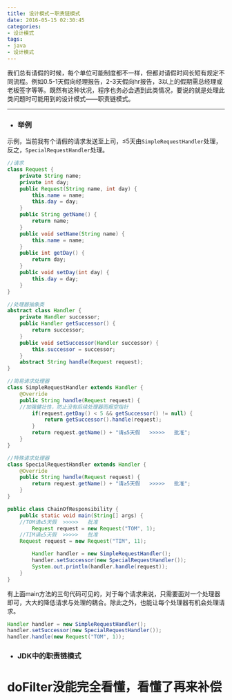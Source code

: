 ```yaml
---
title: 设计模式－职责链模式
date: 2016-05-15 02:30:45
categories:
- 设计模式
tags:
- java
- 设计模式
---
```


我们总有请假的时候，每个单位可能制度都不一样，但都对请假时间长短有规定不同流程。例如0.5-1天假向经理报告，2-3天假向hr报告，3以上的假期需总经理或老板签字等等。既然有这种状况，程序也务必会遇到此类情况，要说的就是处理此类问题时可能用到的设计模式——职责链模式。

---

- ### 举例

示例，当前我有个请假的请求发送至上司，≤5天由`SimpleRequestHandler`处理，反之，`SpecialRequestHandler`处理。

``` java
//请求
class Request {
	private String name;
	private int day;
	public Request(String name, int day) {
		this.name = name;
		this.day = day;
	}
	public String getName() {
		return name;
	}
	public void setName(String name) {
		this.name = name;
	}
	public int getDay() {
		return day;
	}
	public void setDay(int day) {
		this.day = day;
	}
}

//处理器抽象类
abstract class Handler {
	private Handler successor;
	public Handler getSuccessor() {
		return successor;
	}
	public void setSuccessor(Handler successor) {
		this.successor = successor;
	}
	abstract String handle(Request request);
}

//简易请求处理器
class SimpleRequestHandler extends Handler {
	@Override
	public String handle(Request request) {
    //加强健壮性，防止没有后续处理器而报空指针
		if(request.getDay() < 5 && getSuccessor() != null) {
			return getSuccessor().handle(request);
		}
		return request.getName() + "请≤5天假	>>>>>	批准";
	}
}

//特殊请求处理器
class SpecialRequestHandler extends Handler {
	@Override
	public String handle(Request request) {
		return request.getName() + "请≥5天假	>>>>>	批准";
	}
}

public class ChainOfResponsibility {
	public static void main(String[] args) {
    //TOM请≤5天假	>>>>>	批准
		Request request = new Request("TOM", 1);
    //TIM请≥5天假	>>>>>	批准
    Request request = new Request("TIM", 11);

		Handler handler = new SimpleRequestHandler();
		handler.setSuccessor(new SpecialRequestHandler());
		System.out.println(handler.handle(request));
	}
}
```

有上面main方法的三句代码可见的，对于每个请求来说，只需要面对一个处理器即可，大大的降低请求与处理的耦合。除此之外，也能让每个处理器有机会处理请求。
``` java
Handler handler = new SimpleRequestHandler();
handler.setSuccessor(new SpecialRequestHandler());
handler.handle(new Request("TOM", 1));
```

- ### JDK中的职责链模式

# doFilter没能完全看懂，看懂了再来补偿
